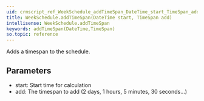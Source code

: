 ```yaml
---
uid: crmscript_ref_WeekSchedule_addTimeSpan_DateTime_start_TimeSpan_add
title: WeekSchedule.addTimeSpan(DateTime start, TimeSpan add)
intellisense: WeekSchedule.addTimeSpan
keywords: addTimeSpan(DateTime,TimeSpan)
so.topic: reference
---
```



Adds a timespan to the schedule.




## Parameters


 - start: Start time for calculation
 - add: The timespan to add (2 days, 1 hours, 5 minutes, 30 seconds...)


